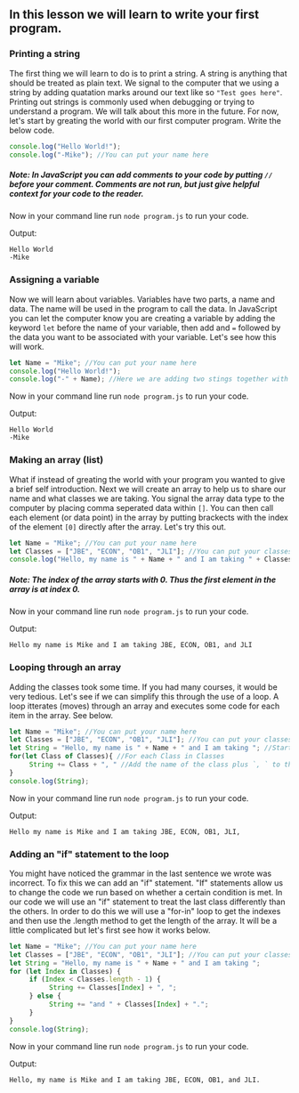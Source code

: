## In this lesson we will learn to write your first program.

### Printing a string
The first thing we will learn to do is to print a string. A string is anything that should be treated as plain text. We signal to the computer that we using a string by adding quatation marks around our text like so `"Test goes here"`. Printing out strings is commonly used when debugging or trying to understand a program. We will talk about this more in the future. For now, let's start by greating the world with our first computer program. Write the below code.

``` JavaScript
console.log("Hello World!");
console.log("-Mike"); //You can put your name here
```

##### Note: In JavaScript you can add comments to your code by putting `//` before your comment. Comments are not run, but just give helpful context for your code to the reader.

Now in your command line run `node program.js` to run your code.

Output: 

```
Hello World
-Mike
```

### Assigning a variable
Now we will learn about variables. Variables have two parts, a name and data. The name will be used in the program to call the data. In JavaScript you can let the computer know you are creating a variable by adding the keyword `let` before the name of your variable, then add and `=` followed by the data you want to be associated with your variable. Let's see how this will work. 

``` JavaScript
let Name = "Mike"; //You can put your name here
console.log("Hello World!");
console.log("-" + Name); //Here we are adding two stings together with the `+` command. The first string is specified directly, the second is called through our `Name` variable
```

Now in your command line run `node program.js` to run your code.

Output: 

```
Hello World
-Mike
```


### Making an array (list)
What if instead of greating the world with your program you wanted to give a brief self introduction. Next we will create an array to help us to share our name and what classes we are taking. You signal the array data type to the computer by placing comma seperated data within `[]`. You can then call each element (or data point) in the array by putting brackects with the index of the element `[0]` directly after the array. Let's try this out.

``` JavaScript
let Name = "Mike"; //You can put your name here
let Classes = ["JBE", "ECON", "OB1", "JLI"]; //You can put your classes here
console.log("Hello, my name is " + Name + " and I am taking " + Classes[0] + ", " + Classes[1] + ", " + Classes[2] + ", and " + Classes[3]); 
```

##### Note: The index of the array starts with 0. Thus the first element in the array is at index 0.
     
Now in your command line run `node program.js` to run your code.

Output: 

```
Hello my name is Mike and I am taking JBE, ECON, OB1, and JLI
```


### Looping through an array
Adding the classes took some time. If you had many courses, it would be very tedious. Let's see if we can simplify this through the use of a loop. A loop itterates (moves) through an array and executes some code for each item in the array. See below.

``` JavaScript
let Name = "Mike"; //You can put your name here
let Classes = ["JBE", "ECON", "OB1", "JLI"]; //You can put your classes here
let String = "Hello, my name is " + Name + " and I am taking "; //Start the initial string
for(let Class of Classes){ //For each Class in Classes
     String += Class + ", " //Add the name of the class plus `, ` to the string.
}
console.log(String); 
```

Now in your command line run `node program.js` to run your code.

Output: 

```
Hello my name is Mike and I am taking JBE, ECON, OB1, JLI,
```


### Adding an "if" statement to the loop
You might have noticed the grammar in the last sentence we wrote was incorrect. To fix this we can add an "if" statement. "If" statements allow us to change the code we run based on whether a certain condition is met. In our code we will use an "if" statement to treat the last class differently than the others. In order to do this we will use a "for-in" loop to get the indexes and then use the .length method to get the length of the array. It will be a little complicated but let's first see how it works below.

``` JavaScript
let Name = "Mike"; //You can put your name here
let Classes = ["JBE", "ECON", "OB1", "JLI"]; //You can put your classes here
let String = "Hello, my name is " + Name + " and I am taking ";
for (let Index in Classes) {
     if (Index < Classes.length - 1) {
          String += Classes[Index] + ", ";
     } else {
          String += "and " + Classes[Index] + ".";
     }
}
console.log(String); 
```

Now in your command line run `node program.js` to run your code.

Output: 

```
Hello, my name is Mike and I am taking JBE, ECON, OB1, and JLI.
```

